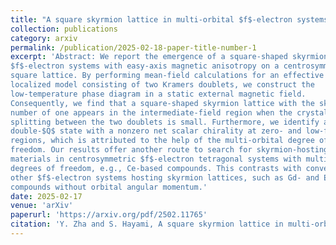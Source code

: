 ```yaml
---
title: "A square skyrmion lattice in multi-orbital $f$-electron systems"
collection: publications
category: arxiv
permalink: /publication/2025-02-18-paper-title-number-1
excerpt: 'Abstract: We report the emergence of a square-shaped skyrmion lattice in multi-orbital
$f$-electron systems with easy-axis magnetic anisotropy on a centrosymmetric
square lattice. By performing mean-field calculations for an effective
localized model consisting of two Kramers doublets, we construct the
low-temperature phase diagram in a static external magnetic field.
Consequently, we find that a square-shaped skyrmion lattice with the skyrmion
number of one appears in the intermediate-field region when the crystal field
splitting between the two doublets is small. Furthermore, we identify another
double-$Q$ state with a nonzero net scalar chirality at zero- and low-field
regions, which is attributed to the help of the multi-orbital degree of
freedom. Our results offer another route to search for skyrmion-hosting
materials in centrosymmetric $f$-electron tetragonal systems with multi-orbital
degrees of freedom, e.g., Ce-based compounds. This contrasts with conventional
other $f$-electron systems hosting skyrmion lattices, such as Gd- and Eu-based
compounds without orbital angular momentum.'
date: 2025-02-17
venue: 'arXiv'
paperurl: 'https://arxiv.org/pdf/2502.11765'
citation: 'Y. Zha and S. Hayami, A square skyrmion lattice in multi-orbital $f$-electron systems (2025), arXiv:2502.11765 [cond-mat.str-el].'
---
```

